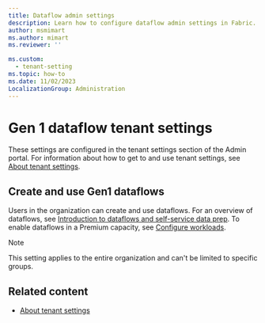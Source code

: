 ```yaml
---
title: Dataflow admin settings
description: Learn how to configure dataflow admin settings in Fabric.
author: msmimart
ms.author: mimart
ms.reviewer: ''

ms.custom:
  - tenant-setting
ms.topic: how-to
ms.date: 11/02/2023
LocalizationGroup: Administration
---
```


# Gen 1 dataflow tenant settings

These settings are configured in the tenant settings section of the Admin portal. For information about how to get to and use tenant settings, see [About tenant settings](tenant-settings-index.md).

## Create and use Gen1 dataflows

Users in the organization can create and use dataflows. For an overview of dataflows, see [Introduction to dataflows and self-service data prep](/power-bi/transform-model/dataflows/dataflows-introduction-self-service). To enable dataflows in a Premium capacity, see [Configure workloads](/power-bi/enterprise/service-admin-premium-workloads).

> [!NOTE]
> This setting applies to the entire organization and can't be limited to specific groups.

## Related content

* [About tenant settings](tenant-settings-index.md)
